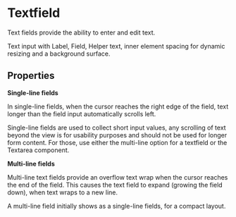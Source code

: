 # Textfield

Text fields provide the ability to enter and edit text.

Text input with Label, Field, Helper text, inner element spacing for dynamic resizing and a background surface.

## Properties

**Single-line fields**

In single-line fields, when the cursor reaches the right edge of the field, text longer than the field input automatically scrolls left.

Single-line fields are used to collect short input values, any scrolling of text beyond the view is for usability purposes and should not be used for longer form content. For those, use either the multi-line option for a textfield or the Textarea component.

**Multi-line fields**

Multi-line text fields provide an overflow text wrap when the cursor reaches the end of the field. This causes the text field to expand \(growing the field down\), when text wraps to a new line.

A multi-line field initially shows as a single-line fields, for a compact layout.

